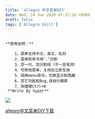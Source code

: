 ```yaml
---
title: 'allegro 中文菜单DIY'
date: Wed, 24 Jun 2020 07:37:16 +0000
draft: false
tags: ['Allegro Skill']
---
```


```
  
**使用说明：**
  
    1、菜单支持中文，英文，乱码
    2、菜单和命令用‘，’分割
    3、空一行，加分割线（不一定有效）
    4、可修改菜单，关闭后立即生效
    5、调用menu命令，切换显示和隐藏
    6、其它功能和Bug,请自行摸索
    7、快捷键Ctrl+W  
 **Write By hyper**
```

![](http://a1024.synology.me:222/images/blog2022/%E8%8F%9C%E5%8D%95.gif)

[allegro中文菜单DIY](https://a1024.synology.me:1024/wp-content/uploads/2020/06/allegro中文菜单DIY.zip)[下载](https://a1024.synology.me:1024/wp-content/uploads/2020/06/allegro中文菜单DIY.zip)